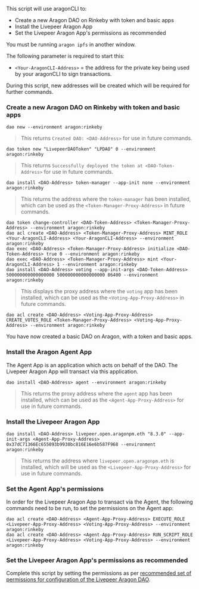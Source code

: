 This script will use aragonCLI to:

- Create a new Aragon DAO on Rinkeby with token and basic apps
- Install the Livepeer Aragon App
- Set the Livepeer Aragon App's permissions as recommended

You must be running `aragon ipfs` in another window.

The following parameter is required to start this:

- `<Your-AragonCLI-Address>` = the address for the private key being used by your aragonCLI to sign transactions.

During this script, new addresses will be created which will be required for further commands.

### Create a new Aragon DAO on Rinkeby with token and basic apps

```
dao new --environment aragon:rinkeby
```

> This returns `Created DAO: <DAO-Address>` for use in future commands.

```
dao token new "LivepeerDAOToken" "LPDAO" 0 --environment aragon:rinkeby
```

> This returns `Successfully deployed the token at <DAO-Token-Address>` for use in future commands.

```
dao install <DAO-Address> token-manager --app-init none --environment aragon:rinkeby
```

> This returns the address where the `token-manager` has been installed, which can be used as the `<Token-Manager-Proxy-Address>` in future commands.

```
dao token change-controller <DAO-Token-Address> <Token-Manager-Proxy-Address> --environment aragon:rinkeby
dao acl create <DAO-Address> <Token-Manager-Proxy-Address> MINT_ROLE <Your-AragonCLI-Address> <Your-AragonCLI-Address> --environment aragon:rinkeby
dao exec <DAO-Address> <Token-Manager-Proxy-Address> initialize <DAO-Token-Address> true 0 --environment aragon:rinkeby
dao exec <DAO-Address> <Token-Manager-Proxy-Address> mint <Your-AragonCLI-Address> 1 --environment aragon:rinkeby
dao install <DAO-Address> voting --app-init-args <DAO-Token-Address> 500000000000000000 500000000000000000 86400 --environment aragon:rinkeby
```

> This displays the proxy address where the `voting` app has been installed, which can be used as the `<Voting-App-Proxy-Address>` in future commands.

```
dao acl create <DAO-Address> <Voting-App-Proxy-Address> CREATE_VOTES_ROLE <Token-Manager-Proxy-Address> <Voting-App-Proxy-Address> --environment aragon:rinkeby
```

You have now created a basic DAO on Aragon, with a token and basic apps.

### Install the Aragon Agent App

The Agent App is an application which acts on behalf of the DAO. The Livepeer Aragon App will transact via this application.

```
dao install <DAO-Address> agent --environment aragon:rinkeby
```

> This returns the proxy address where the `agent` app has been installed, which can be used as the `<Agent-App-Proxy-Address>` for use in future commands.

### Install the Livepeer Aragon App

```
dao install <DAO-Address> livepeer.open.aragonpm.eth "8.3.0" --app-init-args <Agent-App-Proxy-Address> 0x37dC71366Ec655093b9930bc816E16e6b587F968 --environment aragon:rinkeby
```

> This returns the address where `livepeer.open.aragonpm.eth` is installed, which will be used as the `<Livepeer-App-Proxy-Address>` for use in future commands.

### Set the Agent App's permissions

In order for the Livepeer Aragon App to transact via the Agent, the following commands need to be run, to set the permissions on the Agent app:

```
dao acl create <DAO-Address> <Agent-App-Proxy-Address> EXECUTE_ROLE <Livepeer-App-Proxy-Address> <Voting-App-Proxy-Address> --environment aragon:rinkeby
dao acl create <DAO-Address> <Agent-App-Proxy-Address> RUN_SCRIPT_ROLE <Livepeer-App-Proxy-Address> <Voting-App-Proxy-Address> --environment aragon:rinkeby
```

### Set the Livepeer Aragon App's permissions as recommended

Complete this script by setting the permissions as per [recommended set of permissions for configuration of the Livepeer Aragon DAO](https://github.com/videoDAC/livepeer-aragon/blob/master/recommended-permissions.md).
